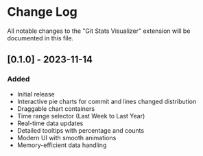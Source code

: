 # Change Log

All notable changes to the "Git Stats Visualizer" extension will be documented in this file.

## [0.1.0] - 2023-11-14

### Added
- Initial release
- Interactive pie charts for commit and lines changed distribution
- Draggable chart containers
- Time range selector (Last Week to Last Year)
- Real-time data updates
- Detailed tooltips with percentage and counts
- Modern UI with smooth animations
- Memory-efficient data handling
